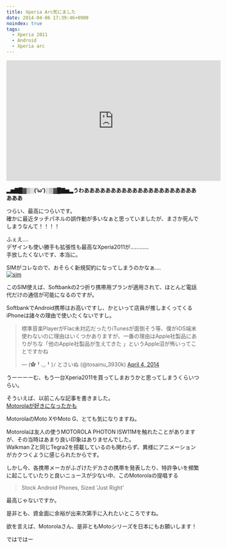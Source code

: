 ```yaml
---
title: Xperia Arc死にました
date: 2014-04-06 17:39:46+0900
noindex: true
tags:
  - Xperia 2011
  - Android
  - Xperia arc
---
```

<div class="video-container"><iframe width="560" height="315" src="https://www.youtube.com/embed/GOzR_GXgjxA?rel=0" frameborder="0" allowfullscreen></iframe></div>

**▂▅▇█▓▒░(’ω’)░▒▓█▇▅▂うわああああああああああああああああああああああああ**

つらい、最高につらいです。  
確かに最近タッチパネルの誤作動が多いなぁと思っていましたが、まさか死んでしまうなんて！！！！

ふぇえ....  
デザインも使い勝手も拡張性も最高なXperia2011が............  
手放したくないです、本当に。

SIMがコレなので、おそらく新規契約になってしまうのかなぁ....  
[![sim](https://lh6.googleusercontent.com/-4l4vwJR67bY/U0ELnxi1gTI/AAAAAAAADJw/TrB55kK-AH8/s400/IMG_1735.JPG "sim")](https://picasaweb.google.com/lh/photo/3jUuQkY97dJDqtAsCFx1XNMTjNZETYmyPJy0liipFm0?feat=directlink "sim")

このSIM使えば、Softbankの2つ折り携帯用プランが適用されて、ほとんど電話代だけの通信が可能になるのですが。

SoftbankでAndroid携帯はお高いですし、かといって店員が推しまくってくるiPhoneは諸々の理由で使いたくないですし。  
<blockquote class="twitter-tweet tw-align-center" data-partner="tweetdeck"><p>標準音楽PlayerがFlac未対応だったりiTunesが面倒そう等、僕がiOS端末使わないのに理由はいくつかありますが、一番の理由はApple社製品にありがちな「他のApple社製品が生えてきた 」というApple沼が怖いってことですかね</p>&mdash; (✿╹◡╹)ﾉ とさいぬ (@tosainu_3930k) <a href="https://twitter.com/tosainu_3930k/statuses/451975405960830976">April 4, 2014</a></blockquote>
<script async src="//platform.twitter.com/widgets.js" charset="utf-8"></script>

うーーーーむ、もう一台Xperia2011を買ってしまおうかと思ってしまうくらいつらい。

そういえば、以前こんな記事を書きました。  
[Motorolaが好きになったかも](http://tosainu.wktk.so/view/269 "Motorolaが好きになったかも")

MotorolaのMoto XやMoto G、とても気になりますね。

Motorolaは友人の使うMOTOROLA PHOTON ISW11Mを触れたことがありますが、その当時はあまり良い印象はありませんでした。  
Walkman Zと同じTegra2を搭載しているのも関わらず、異様にアニメーションがカクつくように感じられたからです。

しかし今、各携帯メーカがふざけたデカさの携帯を発表したり、特許争いを頻繁に起こしていたりと良いニュースが少ない中、このMotorolaの提唱する

> Stock Android Phones, Sized 'Just Right'

最高じゃないですか。

是非とも、資金面に余裕が出来次第手に入れたいところですね。

欲を言えば、Motorolaさん、是非ともMotoシリーズを日本にもお願いします！

ではではー
